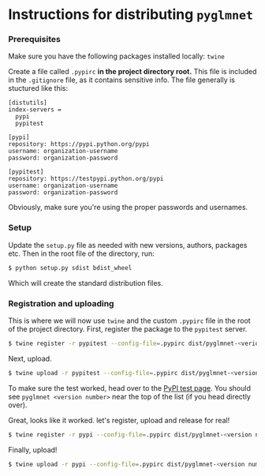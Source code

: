 # Instructions for distributing `pyglmnet`

### Prerequisites
Make sure you have the following packages installed locally:
  `twine`

Create a file called `.pypirc` **in the project directory root.** This file is
included in the `.gitignore` file, as it contains sensitive info. The file
generally is stuctured like this:

```
[distutils]
index-servers =
  pypi
  pypitest

[pypi]
repository: https://pypi.python.org/pypi
username: organization-username
password: organization-password

[pypitest]
repository: https://testpypi.python.org/pypi
username: organization-username
password: organization-password
```

Obviously, make sure you're using the proper passwords and usernames.

### Setup

Update the `setup.py` file as needed with new versions, authors, packages etc.
Then in the root file of the directory, run:
```bash
$ python setup.py sdist bdist_wheel
```
Which will create the standard distribution files.

### Registration and uploading
This is where we will now use `twine` and the custom `.pypirc` file in the root
of the project directory. First, register the package to the `pypitest` server.

```bash
$ twine register -r pypitest --config-file=.pypirc dist/pyglmnet-<verion number>.tar.gz
```

Next, upload.

```bash
$ twine upload -r pypitest --config-file=.pypirc dist/pyglmnet-<version number>.tar.gz
```

To make sure the test worked, head over to the [PyPI test page](https://testpypi.python.org/pypi).
You should see `pyglmnet <version number>` near the top of the list (if you head directly over).

Great, looks like it worked. let's register, upload and release for real!

```bash
$ twine register -r pypi --config-file=.pypirc dist/pyglmnet-<version number>.tar.gz
```
Finally, upload!

```bash
$ twine upload -r pypi --config-file=.pypirc dist/pyglmnet-<version number>.tar.gz
```
